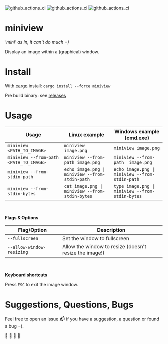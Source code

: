 ![github_actions_ci](https://img.shields.io/badge/github-foresterre/miniview-blue?labelColor=555555&logo=github)
![github_actions_ci](https://img.shields.io/crates/v/miniview.svg?color=fc8d62&logo=rust)
![github_actions_ci](https://img.shields.io/github/workflow/status/foresterre/miniview/github_actions_ci/master)

# miniview
_'mini' as in, it can't do much =)_

Display an image within a (graphical) window.


# Install

With [cargo](https://crates.io/crates/miniview) install: `cargo install --force miniview`

Pre build binary: see [releases](https://github.com/foresterre/miniview/releases)


# Usage

| Usage | Linux example | Windows example (cmd.exe) |
|----------------------------------------|------------------------------------------------|------------------------------------------------|
| `miniview <PATH_TO_IMAGE>` | `miniview image.png` | `miniview image.png` |
| `miniview --from-path <PATH_TO_IMAGE>` | `miniview --from-path image.png` | `miniview --from-path  image.png` |
| `miniview --from-stdin-path` | `echo image.png \| miniview --from-stdin-path`  | `echo image.png \| miniview --from-stdin-path` |
| `miniview --from-stdin-bytes` | `cat image.png \| miniview --from-stdin-bytes` | `type image.png \| miniview --from-stdin-bytes` |

<br>

**Flags &amp; Options**

| Flag/Option | Description | 
| ---    | ---         |
| `--fullscreen` | Set the window to fullscreen |
| `--allow-window-resizing` | Allow the window to resize (doesn't resize the image!) |

<br>

**Keyboard shortcuts**

Press `ESC` to exit the image window.

# Suggestions, Questions, Bugs

Feel free to open an issue :mailbox_with_mail: if you have a suggestion, a question or found a bug =).

🎸 🎺 🎻 🎷
